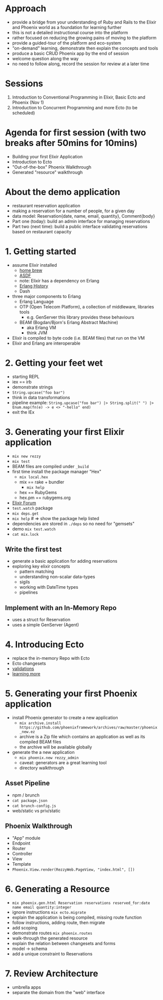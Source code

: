 # Approach
- provide a bridge from your understanding of Ruby and Rails to the Elixir and Phoenix world as a foundation for learning further
- this is not a detailed instructional course into the platform
- rather focused on reducing the growing pains of moving to the platform
- provide a guided-tour of the platform and eco-system
- "on-demand" learning, demonstrate then explain the concepts and tools
- produce a basic CRUD Phoenix app by the end of session
- welcome question along the way
- no need to follow along, record the session for review at a later time

# Sessions
1. Introduction to Conventional Programming in Elixir, Basic Ecto and Phoenix (Nov 1)
2. Introduction to Concurrent Programming and more Ecto (to be scheduled)

# Agenda for first session (with two breaks after 50mins for 10mins)
- Building your first Elixir Application
- Introduction to Ecto
- "Out-of-the-box" Phoenix Walkthrough
- Generated "resource" walkthrough

# About the demo application
- restaurant reservation application
- making a reservation for a number of people, for a given day
- data model: Reservation{date, name, email, quantity}, Comment{body}
- Part one (today): build an admin interface for managing reservations
- Part two (next time): build a public interface validating reservations based on restaurant capacity

# 1. Getting started
- assume Elixir installed
	- [home brew](http://elixir-lang.org/install.html#mac-os-x)
	- [ASDF](https://github.com/asdf-vm/asdf)
	- note: Elixir has a dependency on Erlang
	- [Erlang History](https://github.com/ferd/erlang-history)
	- Dash
- three major components to Erlang
	- Erlang Language
	- OTP (Open Telecom Platform), a collection of middleware, libraries tools
		- e.g. GenServer this library provides these behaviours
	- BEAM (Bogdan/Bjorn's Erlang Abstract Machine)
		- aka Erlang VM
		- think JVM
- Elixir is compiled to byte code (i.e. BEAM files) that run on the VM
- Elixir and Erlang are interoperable

# 2. Getting your feet wet
- starting REPL
- iex == irb
- demonstrate strings
- `String.upcase("foo bar")`
- think in data transformations
- pipeline example:  `String.upcase("foo bar") |> String.split(" ") |> Enum.map(fn(e) -> e <> "-hello" end)`
- exit the IEx

# 3. Generating your first Elixir application
- `mix new rezzy`
- `mix test`
- BEAM files are compiled under `_build`
- first time install the package manager "Hex"
	- `mix local.hex`
	- mix == rake + bundler
		- `mix help`
	- hex == RubyGems
	- hex.pm == rubygems.org
- [Elixir Forum](https://elixirforum.com/)
- `test.watch` package
- `mix deps.get`
- `mix help` # => show the package help listed
- dependencies are stored in `./deps` so no need for "gemsets"
-  demo `mix test.watch`
- `cat mix.lock`

## Write the first test
- generate a basic application for adding reservations
- exploring key elixir concepts
	- pattern matching
	- understanding non-scalar data-types
	- sigils
	- working with DateTime types
	- pipelines

## Implement with an In-Memory Repo
- uses a struct for Reservation
- uses a simple GenServer (Agent)

# 4. Introducing Ecto
- replace the in-memory Repo with Ecto
- Ecto changesets
- [validations](https://hexdocs.pm/ecto/Ecto.Changeset.html)
- [learning more](https://github.com/civilcode/playbook/blob/master/education/trails/elixir/ecto.md)

# 5. Generating your first Phoenix application
- install Phoenix generator to create a new application
	- `mix archive.install https://github.com/phoenixframework/archives/raw/master/phoenix_new.ez`
	- archive is a Zip file which contains an application as well as its compiled BEAM files
	- the archive will be available globally
- generate the a new application
	- `mix phoenix.new rezzy_admin`
	- caveat: generators are a great learning tool
	- directory walkthrough

## Asset Pipeline
- npm / brunch
- `cat package.json`
- `cat brunch-config.js`
- web/static vs priv/static

## Phoenix Walkthrough
- "App" module
- Endpoint
- Router
- Controller
- View
- Template
- `Phoenix.View.render(RezzyWeb.PageView, "index.html", [])`

# 6. Generating a Resource
- `mix phoenix.gen.html Reservation reservations reserved_for:date name email quantity:integer`
- ignore instructions `mix ecto.migrate`
- explain the application is being compiled, missing route function
- follow instructions, adding route, then migrate
- add scoping
- demonstrate routes `mix phoenix.routes`
- walk-through the generated resource
- explain the relation between changesets and forms
- model -> schema
- add a unique constraint to Reservations

# 7. Review Architecture
- umbrella apps
- separate the domain from the "web" interface
